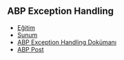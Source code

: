 ## ABP Exception Handling

- [Eğitim](https://www.youtube.com/watch?v=Zf8v1hlMk5o&list=PLBEMB-Eql15s3kaMvQ6pIobVk492a7s9j&index=17)
- [Sunum](https://bit.ly/abp-exception-handling)
- [ABP Exception Handling Dokümanı](https://docs.abp.io/en/abp/latest/Exception-Handling)
- [ABP Post]()
